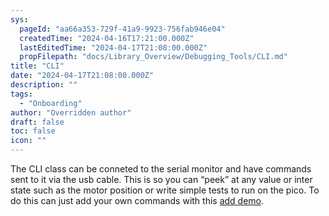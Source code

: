 ```yaml
---
sys:
  pageId: "aa66a353-729f-41a9-9923-756fab946e04"
  createdTime: "2024-04-16T17:21:00.000Z"
  lastEditedTime: "2024-04-17T21:08:00.000Z"
  propFilepath: "docs/Library_Overview/Debugging_Tools/CLI.md"
title: "CLI"
date: "2024-04-17T21:08:00.000Z"
description: ""
tags:
  - "Onboarding"
author: "Overridden author"
draft: false
toc: false
icon: ""
---
```


The CLI class can be conneted to the serial monitor and have commands
sent to it via the usb cable. This is so you can “peek” at any value or
inter state such as the motor position or write simple tests to run on
the pico. To do this can just add your own commands with this [add demo](about:blank#adding-cli-cmd).
